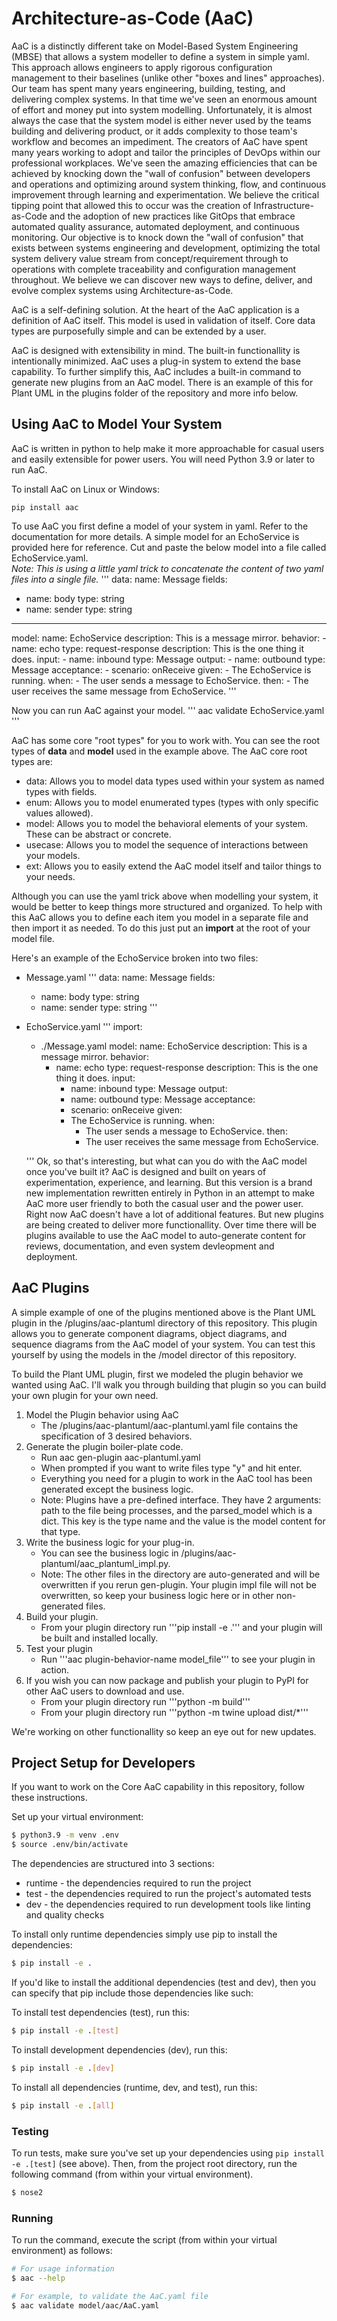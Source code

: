 # Architecture-as-Code (AaC)

AaC is a distinctly different take on Model-Based System Engineering (MBSE) that allows a
system modeller to define a system in simple yaml.  This approach allows engineers to
apply rigorous configuration management to their baselines (unlike other "boxes and lines" approaches).
Our team has spent many years engineering, building, testing, and delivering complex systems. In 
that time we've seen an enormous amount of effort and money put into system modelling. Unfortunately,
it is almost always the case that the system model is either never used by the teams building and
delivering product, or it adds complexity to those team's workflow and becomes an impediment. The
creators of AaC have spent many years working to adopt and tailor the principles of DevOps within
our professional workplaces.  We've seen the amazing efficiencies that can be achieved by knocking down
the "wall of confusion" between developers and operations and optimizing around system thinking, flow,
and continuous improvement through learning and experimentation. We believe the critical tipping point
that allowed this to occur was the creation of Infrastructure-as-Code and the adoption of new practices
like GitOps that embrace automated quality assurance, automated deployment, and continuous monitoring.
Our objective is to knock down the "wall of confusion" that exists between systems engineering and 
development, optimizing the total system delivery value stream from concept/requirement through to
operations with complete traceability and configuration management throughout.  We believe we can
discover new ways to define, deliver, and evolve complex systems using Architecture-as-Code.

AaC is a self-defining solution. At the heart of the AaC application is a definition of AaC itself.
This model is used in validation of itself.  Core data types are purposefully simple and can be 
extended by a user.

AaC is designed with extensibility in mind.  The built-in functionallity is intentionally minimized.
AaC uses a plug-in system to extend the base capability.  To further simplify this, AaC includes a
built-in command to generate new plugins from an AaC model.  There is an example of this for
Plant UML in the plugins folder of the repository and more info below.

## Using AaC to Model Your System
AaC is written in python to help make it more approachable for casual users and easily extensible for
power users.  You will need Python 3.9 or later to run AaC.

To install AaC on Linux or Windows:
```
pip install aac
```

To use AaC you first define a model of your system in yaml.  Refer to the documentation for more details.
A simple model for an EchoService is provided here for reference.  Cut and paste the below model into a 
file called EchoService.yaml.  
*Note: This is using a little yaml trick to concatenate the content of two yaml files into a single file.*
'''
data: 
  name: Message
  fields:
  - name: body
    type: string
  - name: sender
    type: string
---
model:
  name: EchoService
  description: This is a message mirror.
  behavior:
    - name: echo
      type: request-response
      description: This is the one thing it does.
      input:
        - name: inbound
          type: Message
      output:
        - name: outbound
          type: Message
      acceptance:
        - scenario: onReceive
          given:
           - The EchoService is running.
          when:
            - The user sends a message to EchoService.
          then:
            - The user receives the same message from EchoService.
'''

Now you can run AaC against your model.
'''
aac validate EchoService.yaml
'''

AaC has some core "root types" for you to work with.  You can see the root types of **data** and **model** used in the example above.
The AaC core root types are:
- data: Allows you to model data types used within your system as named types with fields.
- enum: Allows you to model enumerated types (types with only specific values allowed).
- model: Allows you to model the behavioral elements of your system.  These can be abstract or concrete.
- usecase: Allows you to model the sequence of interactions between your models.
- ext: Allows you to easily extend the AaC model itself and tailor things to your needs.

Although you can use the yaml trick above when modelling your system, it would be better to keep things more 
structured and organized.  To help with this AaC allows you to define each item you model in a separate file and
then import it as needed.  To do this just put an **import** at the root of your model file.  

Here's an example of the EchoService broken into two files:
- Message.yaml
    '''
    data: 
    name: Message
    fields:
    - name: body
        type: string
    - name: sender
        type: string
    '''
- EchoService.yaml
    '''
    import:
    - ./Message.yaml
    model:
    name: EchoService
    description: This is a message mirror.
    behavior:
        - name: echo
        type: request-response
        description: This is the one thing it does.
        input:
            - name: inbound
            type: Message
        output:
            - name: outbound
            type: Message
        acceptance:
            - scenario: onReceive
            given:
            - The EchoService is running.
            when:
                - The user sends a message to EchoService.
            then:
                - The user receives the same message from EchoService.

    '''
Ok, so that's interesting, but what can you do with the AaC model once you've built it?
AaC is designed and built on years of experimentation, experience, and learning.  But this version
is a brand new implementation rewritten entirely in Python in an attempt to make AaC more user friendly
to both the casual user and the power user. Right now AaC doesn't have a lot of additional features.
But new plugins are being created to deliver more functionallity.  Over time there will be plugins
available to use the AaC model to auto-generate content for reviews, documentation, and even system
devleopment and deployment.

## AaC Plugins
A simple example of one of the plugins mentioned above is the Plant UML plugin in the /plugins/aac-plantuml directory
of this repository.  This plugin allows you to generate component diagrams, object diagrams, and sequence
diagrams from the AaC model of your system.  You can test this yourself by using the models in the /model
director of this repository.

To build the Plant UML plugin, first we modeled the plugin behavior we wanted using AaC.  I'll walk you through building
that plugin so you can build your own plugin for your own need.
1) Model the Plugin behavior using AaC
    - The /plugins/aac-plantuml/aac-plantuml.yaml file contains the specification of 3 desired behaviors.
1) Generate the plugin boiler-plate code.
    - Run aac gen-plugin aac-plantuml.yaml
    - When prompted if you want to write files type "y" and hit enter.
    - Everything you need for a plugin to work in the AaC tool has been generated except the business logic.
    - Note:  Plugins have a pre-defined interface.  They have 2 arguments: path to the file being processes, and the
       parsed_model which is a dict.  This key is the type name and the value is the model content for that type.
1) Write the business logic for your plug-in.
    - You can see the business logic in /plugins/aac-plantuml/aac_plantuml_impl.py.
    - Note:  The other files in the directory are auto-generated and will be overwritten if you rerun gen-plugin.  Your
       plugin impl file will not be overwritten, so keep your business logic here or in other non-generated files.
1) Build your plugin.
    - From your plugin directory run '''pip install -e .''' and your plugin will be built and installed locally.
1) Test your plugin
    - Run '''aac plugin-behavior-name model_file''' to see your plugin in action.
1) If you wish you can now package and publish your plugin to PyPI for other AaC users to download and use.
    - From your plugin directory run '''python -m build'''
    - From your plugin directory run '''python -m twine upload dist/*'''

We're working on other functionallity so keep an eye out for new updates.

## Project Setup for Developers

If you want to work on the Core AaC capability in this repository, follow these instructions.

Set up your virtual environment:

```bash
$ python3.9 -m venv .env
$ source .env/bin/activate
```

The dependencies are structured into 3 sections: 
- runtime - the dependencies required to run the project
- test - the dependencies required to run the project's automated tests
- dev - the dependencies required to run development tools like linting and quality checks

To install only runtime dependencies simply use pip to install the dependencies:
```bash
$ pip install -e .
```

If you'd like to install the additional dependencies (test and dev), then you can specify that pip include those dependencies like such:

To install test dependencies (test), run this:
```bash
$ pip install -e .[test]
```

To install development dependencies (dev), run this:
```bash
$ pip install -e .[dev]
```

To install all dependencies (runtime, dev, and test), run this:
```bash
$ pip install -e .[all]
```

### Testing

To run tests, make sure you've set up your dependencies using `pip install -e .[test]` (see above). Then, from the project root directory, run the following command (from within your virtual environment).

```bash
$ nose2
```

### Running

To run the command, execute the script (from within your virtual environment) as follows:

```bash
# For usage information
$ aac --help

# For example, to validate the AaC.yaml file
$ aac validate model/aac/AaC.yaml
```
